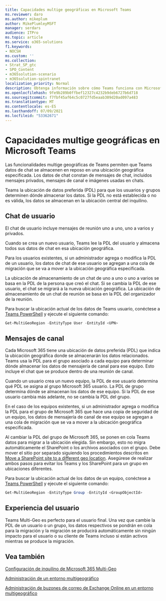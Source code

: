 ```yaml
---
title: Capacidades multige geográficas en Microsoft Teams
ms.reviewer: daro
ms.author: mikeplum
author: MikePlumleyMSFT
manager: serdars
audience: ITPro
ms.topic: article
ms.service: o365-solutions
f1.keywords:
- NOCSH
ms.custom: ''
ms.collection:
- Strat_SP_gtc
- SPO_Content
- m365solution-scenario
- m365solution-spintranet
localization_priority: Normal
description: Obtenga información sobre cómo Teams funciona con Microsoft 365 Multi-Geo.
ms.openlocfilehash: 9fe9b289b0ffbef12327c4232b9deb6727b6d718
ms.sourcegitcommit: f7fbf45af64c5c0727fd5eaab309d20ad097a483
ms.translationtype: MT
ms.contentlocale: es-ES
ms.lasthandoff: 07/09/2021
ms.locfileid: "53362671"
---
```

# <a name="multi-geo-capabilities-in-microsoft-teams"></a>Capacidades multige geográficas en Microsoft Teams

Las funcionalidades multige geográficas de Teams permiten que Teams datos de chat se almacenen en reposo en una ubicación geográfica especificada. Los datos de chat constan de mensajes de chat, incluidos mensajes privados, mensajes de canal e imágenes usadas en chats.

Teams la ubicación de datos preferida (PDL) para que los usuarios y grupos determinen dónde almacenar los datos. Si la PDL no está establecida o no es válida, los datos se almacenan en la ubicación central del inquilino.

## <a name="user-chat"></a>Chat de usuario

El chat de usuario incluye mensajes de reunión uno a uno, uno a varios y privados.

Cuando se crea un nuevo usuario, Teams lee la PDL del usuario y almacena todos sus datos de chat en esa ubicación geográfica.

Para los usuarios existentes, si un administrador agrega o modifica la PDL de un usuario, los datos de chat de ese usuario se agregan a una cola de migración que se va a mover a la ubicación geográfica especificada.

La ubicación de almacenamiento de un chat de uno a uno o uno a varios se basa en la PDL de la persona que creó el chat. Si se cambia la PDL de ese usuario, el chat se migrará a la nueva ubicación geográfica. La ubicación de almacenamiento de un chat de reunión se basa en la PDL del organizador de la reunión.

Para buscar la ubicación actual de los datos de Teams usuario, conéctese a [Teams PowerShell](/powershell/module/teams/connect-microsoftteams) y ejecute el siguiente comando:

```PowerShell
Get-MultiGeoRegion -EntityType User -EntityId <UPN>
```

## <a name="channel-messages"></a>Mensajes de canal

Cada Microsoft 365 tiene una ubicación de datos preferida (PDL) que indica la ubicación geográfica donde se almacenarán los datos relacionados. Teams usa la PDL para el grupo asociado a cada equipo para determinar dónde almacenar los datos de mensajería de canal para ese equipo. Esto incluye el chat que se produce dentro de una reunión de canal.

Cuando un usuario crea un nuevo equipo, la PDL de ese usuario determina qué PDL se asigna al grupo Microsoft 365 usuario. La PDL de grupo determina dónde se almacenan los datos de ese equipo. Si la PDL de ese usuario cambia más adelante, no se cambia la PDL del grupo.

En el caso de los equipos existentes, si un administrador agrega o modifica la PDL para el grupo de Microsoft 365 que hace una copia de seguridad de un equipo, los datos de mensajería de canal de ese equipo se agregan a una cola de migración que se va a mover a la ubicación geográfica especificada.

Al cambiar la PDL del grupo de Microsoft 365, se ponen en cola Teams datos para migrar a la ubicación elegida. Sin embargo, esto no migra automáticamente el SharePoint o los archivos asociados con el grupo. Debe mover el sitio por separado siguiendo los procedimientos descritos en [Move a SharePoint site to a different geo location](/microsoft-365/enterprise/move-sharepoint-between-geo-locations). Asegúrese de realizar ambos pasos para evitar los Teams y los SharePoint para un grupo en ubicaciones diferentes.

Para buscar la ubicación actual de los datos de un equipo, conéctese a [Teams PowerShell](/powershell/module/teams/connect-microsoftteams) y ejecute el siguiente comando:

```PowerShell
Get-MultiGeoRegion -EntityType Group -EntityId <GroupObjectId>
```

## <a name="user-experience"></a>Experiencia del usuario

Teams Multi-Geo es perfecto para el usuario final. Una vez que cambie la PDL de un usuario o un grupo, los datos respectivos se pondrán en cola para la migración y la migración se producirá automáticamente sin ningún impacto para el usuario o su cliente de Teams incluso si están activos mientras se produce la migración.

## <a name="see-also"></a>Vea también

[Configuración de inquilino de Microsoft 365 Multi-Geo](/microsoft-365/enterprise/multi-geo-tenant-configuration)

[Administración de un entorno multigeográfico](administering-a-multi-geo-environment.md)

[Administración de buzones de correo de Exchange Online en un entorno multigeográfico](administering-exchange-online-multi-geo.md)
